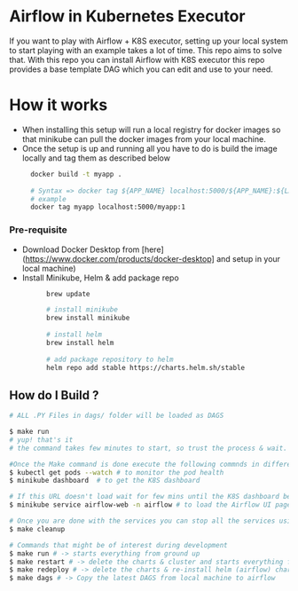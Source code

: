 # Airflow in Kubernetes Executor
If you want to play with Airflow + K8S executor, setting up your local system to start playing with an example takes a lot of time.
This repo aims to solve that. With this repo you can install Airflow with K8S executor this repo provides 
a base template DAG which you can edit and use to your need.    

# How it works
- When installing this setup will run a local registry for docker images so that minikube can pull the docker images from your local machine.
- Once the setup is up and running all you have to do is build the image locally and tag them as described below
    ```bash
      docker build -t myapp .
      
      # Syntax => docker tag ${APP_NAME} localhost:5000/${APP_NAME}:${LABEL}
      # example 
      docker tag myapp localhost:5000/myapp:1
    ``` 

### Pre-requisite
- Download Docker Desktop from [here](https://www.docker.com/products/docker-desktop] and setup in your local machine)
- Install Minikube, Helm & add package repo
    ```bash
          brew update
  
          # install minikube
          brew install minikube
          
          # install helm
          brew install helm
          
          # add package repository to helm 
          helm repo add stable https://charts.helm.sh/stable
    ``` 

## How do I Build ?

```bash
# ALL .PY Files in dags/ folder will be loaded as DAGS

$ make run 
# yup! that's it 
# the command takes few minutes to start, so trust the process & wait.

#Once the Make command is done execute the following commnds in different terminals
$ kubectl get pods --watch # to monitor the pod health
$ minikube dashboard  # to get the K8S dashboard

# If this URL doesn't load wait for few mins until the K8S dashboard becomes healthy. (usually takes 6-10 minutes)
$ minikube service airflow-web -n airflow # to load the Airflow UI page 

# Once you are done with the services you can stop all the services using following command 
$ make cleanup

# Commands that might be of interest during development
$ make run # -> starts everything from ground up
$ make restart # -> delete the charts & cluster and starts everything from ground up again!
$ make redeploy # -> delete the charts & re-install helm (airflow) chart again
$ make dags # -> Copy the latest DAGS from local machine to airflow
